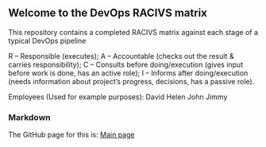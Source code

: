 ## Welcome to the DevOps RACIVS matrix

This repository contains a completed RACIVS matrix against each stage of a typical DevOps pipeline 

R – Responsible (executes);
A – Accountable (checks out the result & carries responsibility);
C – Consults before doing/execution (gives input before work is done, has an active role);
I – Informs after doing/execution (needs information about project’s progress, decisions, has a passive role).

Employees (Used for example purposes):
David
Helen
John
Jimmy


### Markdown

The GitHub page for this is: [Main page](https://lyitcomputing.github.io/DevOps-RACVIS/)  
